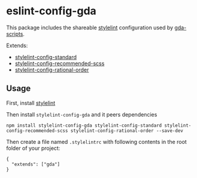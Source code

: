 # eslint-config-gda

This package includes the shareable [stylelint](https://stylelint.io/) configuration used by [gda-scripts](https://github.com/gillesdandrea/gda-scripts).

Extends:

- [stylelint-config-standard](https://github.com/stylelint/stylelint-config-standard)
- [stylelint-config-recommended-scss](https://github.com/kristerkari/stylelint-config-recommended-scss)
- [stylelint-config-rational-order](https://github.com/constverum/stylelint-config-rational-order)

## Usage

First, install [stylelint](https://stylelint.io/user-guide/cli/)

Then install `stylelint-config-gda` and it peers dependencies

```
npm install stylelint-config-gda stylelint-config-standard stylelint-config-recommended-scss stylelint-config-rational-order --save-dev
```

Then create a file named `.stylelintrc` with following contents in the root folder of your project:

```
{
  "extends": ["gda"]
}
```
